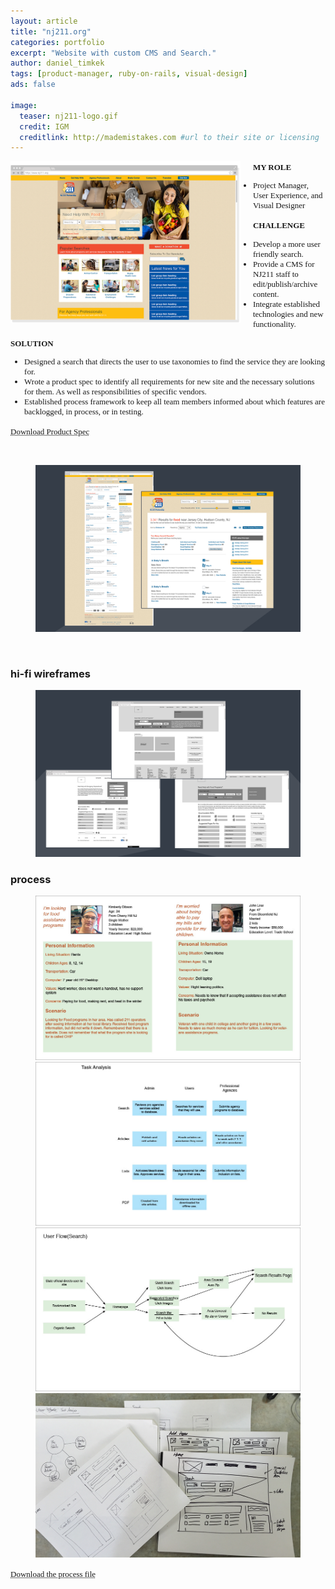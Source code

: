 ```yaml
---
layout: article
title: "nj211.org"
categories: portfolio
excerpt: "Website with custom CMS and Search."
author: daniel_timkek
tags: [product-manager, ruby-on-rails, visual-design]
ads: false

image:
  teaser: nj211-logo.gif
  credit: IGM
  creditlink: http://mademistakes.com #url to their site or licensing
---
```

<div style="width:100%; overflow: auto;">
	<div style="float: left; width: 73%; margin-right: 20px"><img src="../../images/NJ211-Homepage.png"></a></div>

<div class="desc"><span style="font-family: adelle-sans; font-size: 13px; font-weight:600;">MY ROLE</span><br>
<ul style="font-family: adelle-sans; font-size: 13px; font-weight:500;">
<li style="font-family: adelle-sans; font-size: 13px; font-weight:500;">Project Manager, User Experience, and Visual Designer</li>
</ul>

<span style="font-family: adelle-sans; font-size: 13px; font-weight:600;">CHALLENGE</span>
<ul style="font-family: adelle-sans; font-size: 13px; font-weight:500;">
<li style="font-family: adelle-sans; font-size: 13px; font-weight:500;">Develop a more user friendly search.</li>
<li style="font-family: adelle-sans; font-size: 13px; font-weight:500;">Provide a CMS for NJ211 staff to edit/publish/archive content.</li>
<li style="font-family: adelle-sans; font-size: 13px; font-weight:500;">Integrate established technologies and new functionality.</li>
</ul>
<span style="font-family: adelle-sans; font-size: 13px; font-weight:600;">SOLUTION</span>
<ul style="font-family: adelle-sans; font-size: 13px; font-weight:500;">
<li style="font-family: adelle-sans; font-size: 13px; font-weight:500;">Designed a search that directs the user to use taxonomies to find the service they are looking for.</li>
<li style="font-family: adelle-sans; font-size: 13px; font-weight:500;">Wrote a product spec to identify all requirements for new site and the necessary solutions for them. As well as responsibilities of specific vendors.</li>
<li style="font-family: adelle-sans; font-size: 13px; font-weight:500;">Established process framework to keep all team members informed about which features are backlogged, in process, or in testing.</li>
</ul>

<a href="../../images/Product-Spec-NJ211-API-v7.pdf" style="font-family: adelle-sans; font-size: 13px; font-weight:500; text-decoration-style: dotted;" target="_blank">Download Product Spec</a>
</div>
</div>
<br>
<figure>
     <img src="../../images/NJ211-Pages.jpg" alt="nj211 pages">
</figure>
<br>


### hi-fi wireframes
<figure>
     <img src="../../images/NJ211-Wrfmes.jpg" alt="hi-fi wireframes">
</figure>

### process
<figure class="half">
	<img src="../../images/NJ211-Personas.jpg" alt="personas photo">
	<img src="../../images/NJ211-Tasks.jpg" alt="tasks photo">
	<img src="../../images/NJ211-user-flow.jpg" alt="user flow photo">	
	<img src="../../images/NJ211-Process.png" alt="process photo">
</figure>
<a href="../../images/NJ211-Process-File.pdf" style="font-family: adelle-sans; font-size: 13px; font-weight:500;text-decoration-style: dotted;" target="_blank">Download the process file</a>